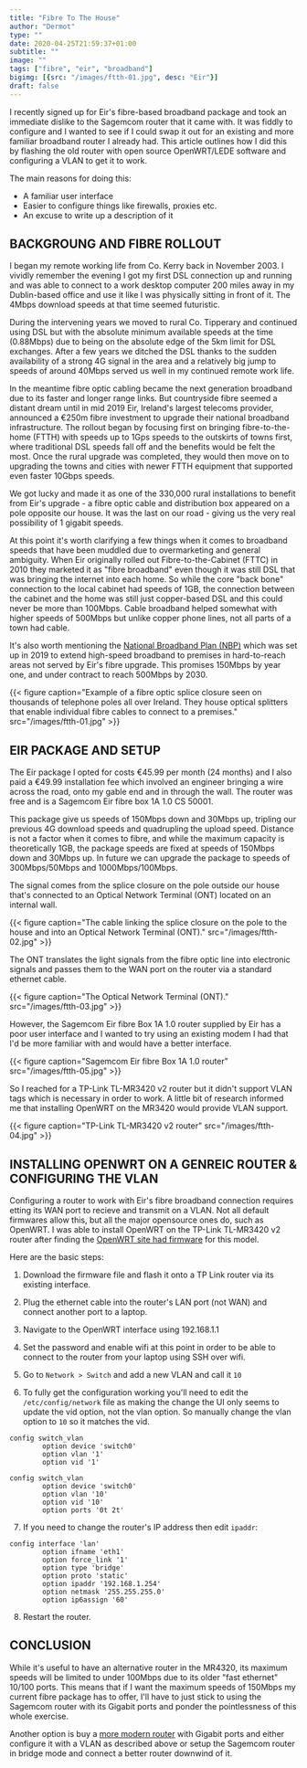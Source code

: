 ```yaml
---
title: "Fibre To The House"
author: "Dermot"
type: ""
date: 2020-04-25T21:59:37+01:00
subtitle: ""
image: ""
tags: ["fibre", "eir", "broadband"]
bigimg: [{src: "/images/ftth-01.jpg", desc: "Eir"}]
draft: false
---
```


I recently signed up for Eir's fibre-based broadband package and took an immediate dislike to the Sagemcom router that it came with. It was fiddly to configure and I wanted to see if I could swap it out for an existing and more familiar broadband router I already had. This article outlines how I did this by flashing the old router with open source OpenWRT/LEDE software and configuring a VLAN to get it to work.

The main reasons for doing this:
- A familiar user interface
- Easier to configure things like firewalls, proxies etc.
- An excuse to write up a description of it


BACKGROUNG AND FIBRE ROLLOUT
----------------------------

I began my remote working life from Co. Kerry back in November 2003. I vividly remember the evening I got my first DSL connection up and running and was able to connect to a work desktop computer 200 miles away in my Dublin-based office and use it like I was physically sitting in front of it. The 4Mbps download speeds at that time seemed futuristic.

During the intervening years we moved to rural Co. Tipperary and continued using DSL but with the absolute minimum available speeds at the time (0.88Mbps) due to being on the absolute edge of the 5km limit for DSL exchanges. After a few years we ditched the DSL thanks to the sudden availability of a strong 4G signal in the area and a relatively big jump to speeds of around 40Mbps served us well in my continued remote work life.

In the meantime fibre optic cabling became the next generation broadband due to its faster and longer range links. But countryside fibre seemed a distant dream until in mid 2019 Eir, Ireland's largest telecoms provider, announced a €250m fibre investment to upgrade their national broadband infrastructure. The rollout began by focusing first on bringing fibre-to-the-home (FTTH) with speeds up to 1Gps speeds to the outskirts of towns first, where traditional DSL speeds fall off and the benefits would be felt the most. Once the rural upgrade was completed, they would then move on to upgrading the towns and cities with newer FTTH equipment that supported even faster 10Gbps speeds.

We got lucky and made it as one of the 330,000 rural installations to benefit from Eir's upgrade - a fibre optic cable and distribution box appeared on a pole opposite our house. It was the last on our road - giving us the very real possibility of 1 gigabit speeds. 

At this point it's worth clarifying a few things when it comes to broadband speeds that have been muddled due to overmarketing and general ambiguity. When Eir originally rolled out Fibre-to-the-Cabinet (FTTC) in 2010 they marketed it as "fibre broadband" even though it was still DSL that was bringing the internet into each home. So while the core "back bone" connection to the local cabinet had speeds of 1GB, the connection between the cabinet and the home was still just copper-based DSL and this could never be more than 100Mbps. Cable broadband helped somewhat with higher speeds of 500Mbps but unlike copper phone lines, not all parts of a town had cable. 

It's also worth mentioning the [National Broadband Plan (NBP)](https://www.dccae.gov.ie/en-ie/communications/topics/Broadband/national-broadband-plan/high-speed-broadband-map/Pages/Interactive-Map.aspx) which was set up in 2019 to extend high-speed broadband to premises in hard-to-reach areas not served by Eir's fibre upgrade. This promises 150Mbps by year one, and under contract to reach 500Mbps by 2030. 

{{< figure caption="Example of a fibre optic splice closure seen on thousands of telephone poles all over Ireland. They house optical splitters that enable individual fibre cables to connect to a premises." src="/images/ftth-01.jpg" >}}


EIR PACKAGE AND SETUP
---------------------

The Eir package I opted for costs €45.99 per month (24 months) and I also paid a €49.99 installation fee which involved an engineer bringing a wire across the road, onto my gable end and in through the wall. The router was free and is a Sagemcom Eir fibre box 1A 1.0 CS 50001.

This package give us speeds of 150Mbps down and 30Mbps up, tripling our previous 4G download speeds and quadrupling the upload speed. Distance is not a factor when it comes to fibre, and while the maximum capacity is theoretically 1GB, the package speeds are fixed at speeds of 150Mbps down and 30Mbps up. In future we can upgrade the package to speeds of 300Mbps/50Mbps and 1000Mbps/100Mbps. 

The signal comes from the splice closure on the pole outside our house that's connected to an Optical Network Terminal (ONT) located on an internal wall. 

{{< figure caption="The cable linking the splice closure on the pole to the house and into an Optical Network Terminal (ONT)." src="/images/ftth-02.jpg" >}}

The ONT translates the light signals from the fibre optic line into electronic signals and passes them to the WAN port on the router via a standard ethernet cable. 

{{< figure caption="The Optical Network Terminal (ONT)." src="/images/ftth-03.jpg" >}}

However, the Sagemcom Eir fibre Box 1A 1.0 router supplied by Eir has a poor user interface and I wanted to try using an existing modem I had that I'd be more familiar with and would have a better interface. 

{{< figure caption="Sagemcom Eir fibre Box 1A 1.0 router" src="/images/ftth-05.jpg" >}}

So I reached for a TP-Link TL-MR3420 v2 router but it didn't support VLAN tags which is necessary in order to work. A little bit of research informed me that installing OpenWRT on the MR3420 would provide VLAN support.

{{< figure caption="TP-Link TL-MR3420 v2 router" src="/images/ftth-04.jpg" >}}


INSTALLING OPENWRT ON A GENREIC ROUTER & CONFIGURING THE VLAN
-------------------------------------------------------------
Configuring a router to work with Eir's fibre broadband connection requires etting its WAN port to recieve and transmit on a VLAN. Not all default firmwares allow this, but all the major opensource ones do, such as OpenWRT. I was able to install OpenWRT on the TP-Link TL-MR3420 v2 router after finding the [OpenWRT site had firmware](https://openwrt.org/toh/tp-link/tl-mr3420) for this model. 

Here are the basic steps:

1. Download the firmware file and flash it onto a TP Link router via its existing interface.

2. Plug the ethernet cable into the router's LAN port (not WAN) and connect another port to a laptop.

3. Navigate to the OpenWRT interface using 192.168.1.1

4. Set the password and enable wifi at this point in order to be able to connect to the router from your laptop using SSH over wifi. 

5. Go to `Network > Switch` and add a new VLAN and call it `10`

6. To fully get the configuration working you'll need to edit the `/etc/config/network` file as making the change the UI only seems to update the vid option, not the vlan option. So manually change the vlan option to `10` so it matches the vid. 
```
config switch_vlan
        option device 'switch0'
        option vlan '1'
        option vid '1'

config switch_vlan
        option device 'switch0'
        option vlan '10'
        option vid '10'
        option ports '0t 2t'
```
7. If you need to change the router's IP address then edit `ipaddr`:
```
config interface 'lan'
        option ifname 'eth1'
        option force_link '1'
        option type 'bridge'
        option proto 'static'
        option ipaddr '192.168.1.254' 
        option netmask '255.255.255.0'
        option ip6assign '60'
```
8. Restart the router. 

CONCLUSION
----------
While it's useful to have an alternative router in the MR4320, its maximum speeds will be limited to under 100Mbps due to its older "fast ethernet" 10/100 ports. This means that if I want the maximum speeds of 150Mbps my current fibre package has to offer, I'll have to just stick to using the Sagemcom router with its Gigabit ports and ponder the pointlessness of this whole exercise.

Another option is buy a [more modern router](https://www.asus.com/ie/Networking/RTAC68U/) with Gigabit ports and either configure it with a VLAN as described above or setup the Sagemcom router in bridge mode and connect a better router downwind of it. 